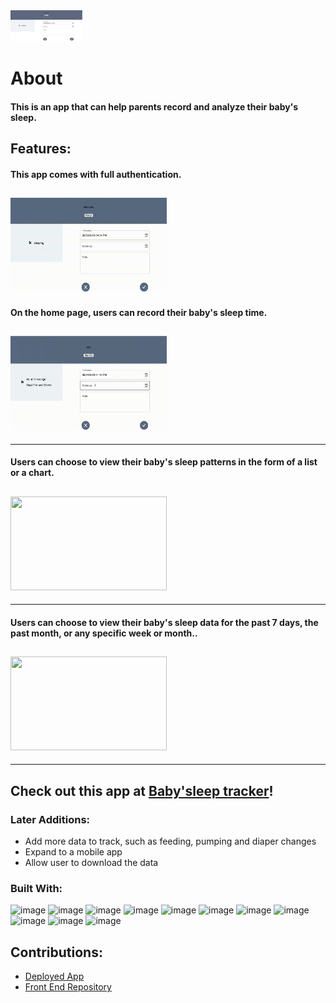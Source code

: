 <!-- ![Alt text](/images/logo.png) -->
<img src='images/logo.png' width='115' height='50'>

# About

#### This is an app that can help parents record and analyze their baby's sleep.

## Features:

#### This app comes with full authentication.

## <img src='images/authentication.gif' width='250' height='150'>

#### On the home page, users can record their baby's sleep time.

## <img src='images/record.gif' width='250' height='150'>

---

#### Users can choose to view their baby's sleep patterns in the form of a list or a chart.

## <img src='images/list_chart.gif' width='250' height='150'>

---

#### Users can choose to view their baby's sleep data for the past 7 days, the past month, or any specific week or month..

## <img src='images/charts.gif' width='250' height='150'>

---

## Check out this app at [Baby'sleep tracker](https://recipes-ga.netlify.app/)!

### Later Additions:

- Add more data to track, such as feeding, pumping and diaper changes
- Expand to a mobile app
- Allow user to download the data

### Built With:

![image](https://img.shields.io/badge/HTML5-E34F26?style=for-the-badge&logo=html5&logoColor=white)
![image](https://img.shields.io/badge/CSS3-1572B6?style=for-the-badge&logo=css3&logoColor=white)
![image](https://img.shields.io/badge/JavaScript-323330?style=for-the-badge&logo=javascript&logoColor=F7DF1E)
![image](https://img.shields.io/badge/next.js-000000?style=for-the-badge&logo=nextdotjs&logoColor=white)
![image](https://img.shields.io/badge/MongoDB-4EA94B?style=for-the-badge&logo=mongodb&logoColor=white)
![image](https://img.shields.io/badge/Prisma-3982CE?style=for-the-badge&logo=Prisma&logoColor=white)
![image](https://img.shields.io/badge/Tailwind_CSS-38B2AC?style=for-the-badge&logo=tailwind-css&logoColor=white)
![image](https://img.shields.io/badge/Material%20UI-007FFF?style=for-the-badge&logo=mui&logoColor=white)
![image](https://img.shields.io/badge/Vercel-000000?style=for-the-badge&logo=vercel&logoColor=white)
![image](https://img.shields.io/badge/Chart.js-FF6384?style=for-the-badge&logo=chartdotjs&logoColor=white)
![image](https://img.shields.io/badge/npm-CB3837?style=for-the-badge&logo=npm&logoColor=white)

## Contributions:

- [Deployed App](https://babysleep.vercel.app/)
- [Front End Repository](https://github.com/mmbliv/baby-sleep-tracker)
